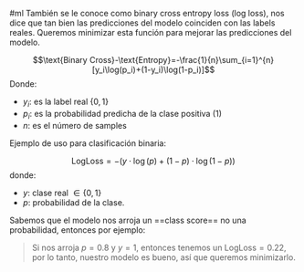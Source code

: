 #ml 
También se le conoce como binary cross entropy loss (log loss), nos dice que tan bien las predicciones del modelo coinciden con las labels reales. Queremos minimizar esta función para mejorar las predicciones del modelo. 

$$\text{Binary Cross}-\text{Entropy}=-\frac{1}{n}\sum_{i=1}^{n}[y_i\log(p_i)+(1-y_i)\log(1-p_i)]$$
Donde: 
- $y_i$: es la label real $\{0,1\}$
- $p_i$: es la probabilidad predicha de la clase positiva (1)
- $n$: es el número de samples

Ejemplo de uso para clasificación binaria: 

$$\text{LogLoss}=-(y\cdot\log(p)+(1-p)\cdot\log(1-p))$$
donde:
- $y$: clase real $\in\{0,1\}$
- $p$: probabilidad de la clase. 

Sabemos que el modelo nos arroja un ==class score== no una probabilidad, entonces por ejemplo: 
> Si nos arroja $p=0.8$ y $y=1$, entonces tenemos un $\text{LogLoss}=0.22$, por lo tanto, nuestro modelo es bueno, así que queremos minimizarlo. 

